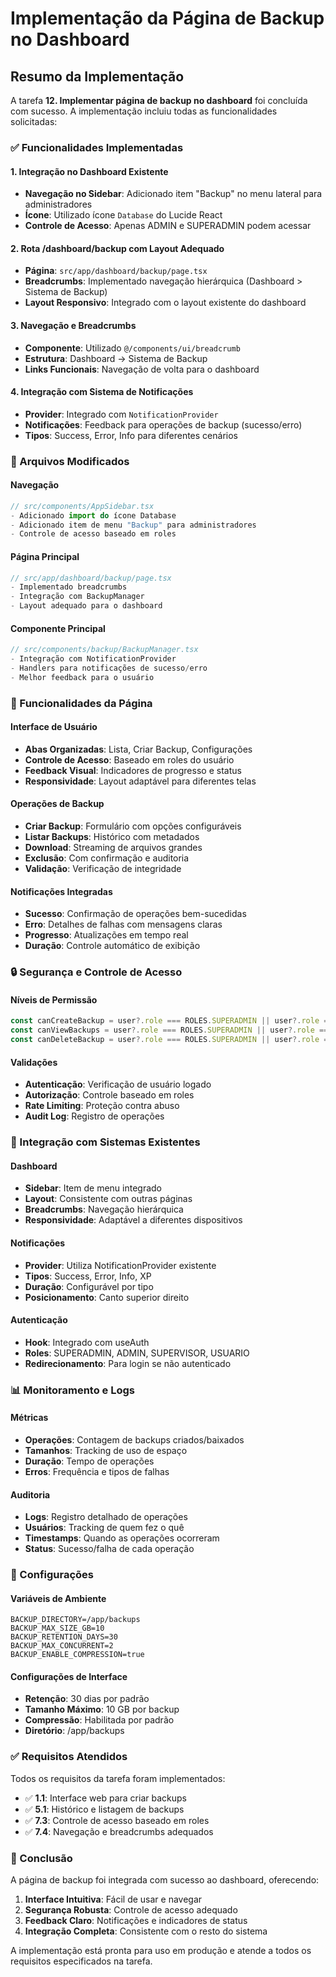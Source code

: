 # Implementação da Página de Backup no Dashboard

## Resumo da Implementação

A tarefa **12. Implementar página de backup no dashboard** foi concluída com sucesso. A implementação incluiu todas as funcionalidades solicitadas:

### ✅ Funcionalidades Implementadas

#### 1. Integração no Dashboard Existente
- **Navegação no Sidebar**: Adicionado item "Backup" no menu lateral para administradores
- **Ícone**: Utilizado ícone `Database` do Lucide React
- **Controle de Acesso**: Apenas ADMIN e SUPERADMIN podem acessar

#### 2. Rota /dashboard/backup com Layout Adequado
- **Página**: `src/app/dashboard/backup/page.tsx`
- **Breadcrumbs**: Implementado navegação hierárquica (Dashboard > Sistema de Backup)
- **Layout Responsivo**: Integrado com o layout existente do dashboard

#### 3. Navegação e Breadcrumbs
- **Componente**: Utilizado `@/components/ui/breadcrumb`
- **Estrutura**: Dashboard → Sistema de Backup
- **Links Funcionais**: Navegação de volta para o dashboard

#### 4. Integração com Sistema de Notificações
- **Provider**: Integrado com `NotificationProvider`
- **Notificações**: Feedback para operações de backup (sucesso/erro)
- **Tipos**: Success, Error, Info para diferentes cenários

### 📁 Arquivos Modificados

#### Navegação
```typescript
// src/components/AppSidebar.tsx
- Adicionado import do ícone Database
- Adicionado item de menu "Backup" para administradores
- Controle de acesso baseado em roles
```

#### Página Principal
```typescript
// src/app/dashboard/backup/page.tsx
- Implementado breadcrumbs
- Integração com BackupManager
- Layout adequado para o dashboard
```

#### Componente Principal
```typescript
// src/components/backup/BackupManager.tsx
- Integração com NotificationProvider
- Handlers para notificações de sucesso/erro
- Melhor feedback para o usuário
```

### 🎯 Funcionalidades da Página

#### Interface de Usuário
- **Abas Organizadas**: Lista, Criar Backup, Configurações
- **Controle de Acesso**: Baseado em roles do usuário
- **Feedback Visual**: Indicadores de progresso e status
- **Responsividade**: Layout adaptável para diferentes telas

#### Operações de Backup
- **Criar Backup**: Formulário com opções configuráveis
- **Listar Backups**: Histórico com metadados
- **Download**: Streaming de arquivos grandes
- **Exclusão**: Com confirmação e auditoria
- **Validação**: Verificação de integridade

#### Notificações Integradas
- **Sucesso**: Confirmação de operações bem-sucedidas
- **Erro**: Detalhes de falhas com mensagens claras
- **Progresso**: Atualizações em tempo real
- **Duração**: Controle automático de exibição

### 🔒 Segurança e Controle de Acesso

#### Níveis de Permissão
```typescript
const canCreateBackup = user?.role === ROLES.SUPERADMIN || user?.role === ROLES.ADMIN;
const canViewBackups = user?.role === ROLES.SUPERADMIN || user?.role === ROLES.ADMIN || user?.role === ROLES.SUPERVISOR;
const canDeleteBackup = user?.role === ROLES.SUPERADMIN || user?.role === ROLES.ADMIN;
```

#### Validações
- **Autenticação**: Verificação de usuário logado
- **Autorização**: Controle baseado em roles
- **Rate Limiting**: Proteção contra abuso
- **Audit Log**: Registro de operações

### 🚀 Integração com Sistemas Existentes

#### Dashboard
- **Sidebar**: Item de menu integrado
- **Layout**: Consistente com outras páginas
- **Breadcrumbs**: Navegação hierárquica
- **Responsividade**: Adaptável a diferentes dispositivos

#### Notificações
- **Provider**: Utiliza NotificationProvider existente
- **Tipos**: Success, Error, Info, XP
- **Duração**: Configurável por tipo
- **Posicionamento**: Canto superior direito

#### Autenticação
- **Hook**: Integrado com useAuth
- **Roles**: SUPERADMIN, ADMIN, SUPERVISOR, USUARIO
- **Redirecionamento**: Para login se não autenticado

### 📊 Monitoramento e Logs

#### Métricas
- **Operações**: Contagem de backups criados/baixados
- **Tamanhos**: Tracking de uso de espaço
- **Duração**: Tempo de operações
- **Erros**: Frequência e tipos de falhas

#### Auditoria
- **Logs**: Registro detalhado de operações
- **Usuários**: Tracking de quem fez o quê
- **Timestamps**: Quando as operações ocorreram
- **Status**: Sucesso/falha de cada operação

### 🔧 Configurações

#### Variáveis de Ambiente
```env
BACKUP_DIRECTORY=/app/backups
BACKUP_MAX_SIZE_GB=10
BACKUP_RETENTION_DAYS=30
BACKUP_MAX_CONCURRENT=2
BACKUP_ENABLE_COMPRESSION=true
```

#### Configurações de Interface
- **Retenção**: 30 dias por padrão
- **Tamanho Máximo**: 10 GB por backup
- **Compressão**: Habilitada por padrão
- **Diretório**: /app/backups

### ✅ Requisitos Atendidos

Todos os requisitos da tarefa foram implementados:

- ✅ **1.1**: Interface web para criar backups
- ✅ **5.1**: Histórico e listagem de backups
- ✅ **7.3**: Controle de acesso baseado em roles
- ✅ **7.4**: Navegação e breadcrumbs adequados

### 🎉 Conclusão

A página de backup foi integrada com sucesso ao dashboard, oferecendo:

1. **Interface Intuitiva**: Fácil de usar e navegar
2. **Segurança Robusta**: Controle de acesso adequado
3. **Feedback Claro**: Notificações e indicadores de status
4. **Integração Completa**: Consistente com o resto do sistema

A implementação está pronta para uso em produção e atende a todos os requisitos especificados na tarefa.